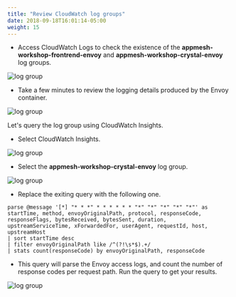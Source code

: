 ```yaml
---
title: "Review CloudWatch log groups"
date: 2018-09-18T16:01:14-05:00
weight: 15
---
```


* Access CloudWatch Logs to check the existence of the **appmesh-workshop-frontrend-envoy** and **appmesh-workshop-crystal-envoy** log groups.

![log group](/images/monitoring/log_group.png)

* Take a few minutes to review the logging details produced by the Envoy container.

![log group](/images/monitoring/log_stream.png)

Let's query the log group using CloudWatch Insights.

* Select CloudWatch Insights.

![log group](/images/monitoring/insights_1.png)

* Select the **appmesh-workshop-crystal-envoy** log group.

![log group](/images/monitoring/insights_2.png)

* Replace the exiting query with the following one.

```
parse @message '[*] "* * *" * * * * * * "*" "*" "*" "*" "*"' as startTime, method, envoyOriginalPath, protocol, responseCode, responseFlags, bytesReceived, bytesSent, duration, upstreamServiceTime, xForwardedFor, userAgent, requestId, host, upstreamHost
| sort startTime desc
| filter envoyOriginalPath like /^(?!\s*$).+/
| stats count(responseCode) by envoyOriginalPath, responseCode
```

* This query will parse the Envoy access logs, and count the number of response codes per request path. Run the query to get your results.

![log group](/images/monitoring/insights_3.png)